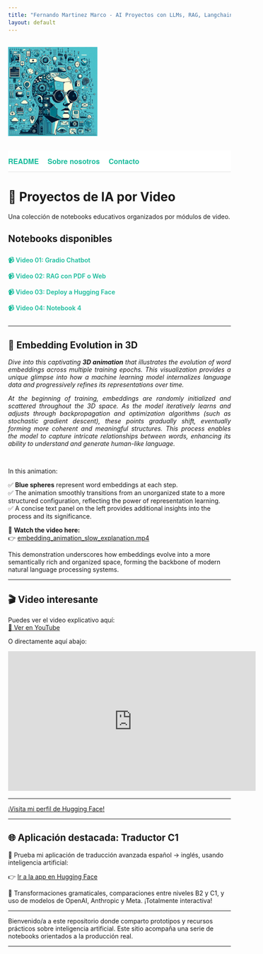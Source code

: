 ```yaml
---
title: "Fernando Martinez Marco - AI Proyectos con LLMs, RAG, Langchain, Gradio, Chroma"
layout: default
---
```


<div style="text-align: left; margin: 30px 0;">
  <img src="assets/img/im1.jpeg" style="max-width: 40%;" />
</div>

<div style="background-color: white; padding: 12px 0; font-family: 'Helvetica Neue', Helvetica, Arial, sans-serif; font-size: 16px; border-bottom: 1px solid #e0e0e0; display: flex; gap: 20px;">
  <a href="/AI/README.html" style="text-decoration: none; color: #1abc9c; font-weight: 600; transition: color 0.3s;" onmousedown="this.style.color='#16a085';" onmouseup="this.style.color='#1abc9c';">README</a>
  <a href="/AI/about.html" style="text-decoration: none; color: #1abc9c; font-weight: 600; transition: color 0.3s;" onmousedown="this.style.color='#16a085';" onmouseup="this.style.color='#1abc9c';">Sobre nosotros</a>
  <a href="mailto:fmmarco29@hotmail.com" style="text-decoration: none; color: #1abc9c; font-weight: 600; transition: color 0.3s;" onmousedown="this.style.color='#16a085';" onmouseup="this.style.color='#1abc9c';">Contacto</a>
</div>

# 🎥 Proyectos de IA por Video

Una colección de notebooks educativos organizados por módulos de video.

## Notebooks disponibles

<div style="margin: 20px 0; display: flex; flex-direction: column; align-items: flex-start;">
  <a href="https://nbviewer.org/github/fmmarco29/AI/blob/main/Video_01/video01_Gradio_chatbot.ipynb" style="margin: 6px 0; text-decoration: none; color: #1abc9c; font-weight: 600; transition: color 0.3s;" onmousedown="this.style.color='#16a085';" onmouseup="this.style.color='#1abc9c';">📹 Video 01: Gradio Chatbot</a>
  <a href="https://nbviewer.org/github/fmmarco29/AI/blob/main/Video_02/RAG_con_PDF_o_Web.ipynb" style="margin: 6px 0; text-decoration: none; color: #1abc9c; font-weight: 600; transition: color 0.3s;" onmousedown="this.style.color='#16a085';" onmouseup="this.style.color='#1abc9c';">📹 Video 02: RAG con PDF o Web</a>
  <a href="https://nbviewer.org/github/fmmarco29/AI/blob/main/Video_03/Deploy_Hugging.ipynb" style="margin: 6px 0; text-decoration: none; color: #1abc9c; font-weight: 600; transition: color 0.3s;" onmousedown="this.style.color='#16a085';" onmouseup="this.style.color='#1abc9c';">📹 Video 03: Deploy a Hugging Face</a>
  <a href="https://nbviewer.org/github/fmmarco29/AI/blob/main/Video_04/notebook4.ipynb" style="margin: 6px 0; text-decoration: none; color: #1abc9c; font-weight: 600; transition: color 0.3s;" onmousedown="this.style.color='#16a085';" onmouseup="this.style.color='#1abc9c';">📹 Video 04: Notebook 4</a>
</div>

---

## 🌌 Embedding Evolution in 3D

<p style="text-align: justify;">
<em>Dive into this captivating <b>3D animation</b> that illustrates the evolution of word embeddings across multiple training epochs. This visualization provides a unique glimpse into how a machine learning model internalizes language data and progressively refines its representations over time.</em>
</p>

<p style="text-align: justify;">
<em>At the beginning of training, embeddings are randomly initialized and scattered throughout the 3D space. As the model iteratively learns and adjusts through backpropagation and optimization algorithms (such as stochastic gradient descent), these points gradually shift, eventually forming more coherent and meaningful structures. This process enables the model to capture intricate relationships between words, enhancing its ability to understand and generate human-like language.</em>
</p>

<br>

In this animation:

✅ **Blue spheres** represent word embeddings at each step.  
✅ The animation smoothly transitions from an unorganized state to a more structured configuration, reflecting the power of representation learning.  
✅ A concise text panel on the left provides additional insights into the process and its significance.

🔗 **Watch the video here:**  
👉 [embedding\_animation\_slow\_explanation.mp4](./embedding_animation_slow_explanation.mp4)

This demonstration underscores how embeddings evolve into a more semantically rich and organized space, forming the backbone of modern natural language processing systems.

---

## 🎬 Video interesante

Puedes ver el video explicativo aquí:  
[🔗 Ver en YouTube](https://www.youtube.com/watch?v=t-1gu0EI_-o)

O directamente aquí abajo:

<iframe width="560" height="315" src="https://www.youtube.com/embed/t-1gu0EI_-o" frameborder="0" allowfullscreen></iframe>

---

[¡Visita mi perfil de Hugging Face!](https://huggingface.co/fmcsihe2929)

---

## 🌐 Aplicación destacada: Traductor C1

🚀 Prueba mi aplicación de traducción avanzada español → inglés, usando inteligencia artificial:

👉 [Ir a la app en Hugging Face](https://huggingface.co/spaces/fmcsihe2929/FernandoMartinezMarco_C1-Translator-ES-EN)

🎯 Transformaciones gramaticales, comparaciones entre niveles B2 y C1, y uso de modelos de OpenAI, Anthropic y Meta. ¡Totalmente interactiva!

---

Bienvenido/a a este repositorio donde comparto prototipos y recursos prácticos sobre inteligencia artificial. Este sitio acompaña una serie de notebooks orientados a la producción real.

---
